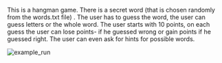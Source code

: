 This is a hangman game.
There is a secret word (that is chosen randomly from the words.txt file) . The user has to guess the word, the user can guess letters or the whole word.
The user starts with 10 points, on each guess the user can lose points- if he guessed wrong or gain points if he guessed right. 
The user can even ask for hints for possible words.

![example_run](https://github.com/lioraVes/Intro-to-CS/assets/135438143/36c9fecd-a0fd-4e0a-b1af-135c144fee28)
